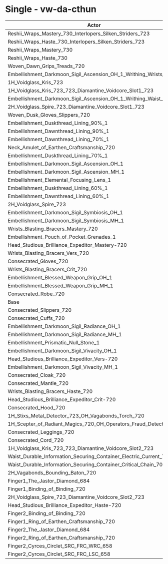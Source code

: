 # Single - vw-da-cthun
| Actor | DPS | Increase |
|---|:---:|:---:|
|Reshii_Wraps_Mastery_730_Interlopers_Silken_Striders_723|5436158|3.79%|
|Reshii_Wraps_Haste_730_Interlopers_Silken_Striders_723|5405940|3.22%|
|Reshii_Wraps_Mastery_730|5371322|2.56%|
|Reshii_Wraps_Haste_730|5339152|1.94%|
|Woven_Dawn_Grips_Treads_720|5326370|1.70%|
|Embellishment_Darkmoon_Sigil_Ascension_OH_1_Writhing_Wrists_1|5296801|1.13%|
|1H_Voidglass_Kris_723|5278121|0.78%|
|1H_Voidglass_Kris_723_723_Diamantine_Voidcore_Slot1_723|5275705|0.73%|
|Embellishment_Darkmoon_Sigil_Ascension_OH_1_Writhing_Waist_1|5273440|0.69%|
|2H_Voidglass_Spire_723_Diamantine_Voidcore_Slot1_723|5272119|0.66%|
|Woven_Dusk_Gloves_Slippers_720|5268827|0.60%|
|Embellishment_Duskthread_Lining_90%_1|5267229|0.57%|
|Embellishment_Dawnthread_Lining_90%_1|5266759|0.56%|
|Embellishment_Dawnthread_Lining_70%_1|5263238|0.49%|
|Neck_Amulet_of_Earthen_Craftsmanship_720|5261775|0.46%|
|Embellishment_Duskthread_Lining_70%_1|5261631|0.46%|
|Embellishment_Darkmoon_Sigil_Ascension_OH_1|5257221|0.38%|
|Embellishment_Darkmoon_Sigil_Ascension_MH_1|5256308|0.36%|
|Embellishment_Elemental_Focusing_Lens_1|5256223|0.36%|
|Embellishment_Duskthread_Lining_60%_1|5255805|0.35%|
|Embellishment_Dawnthread_Lining_60%_1|5255337|0.34%|
|2H_Voidglass_Spire_723|5254438|0.32%|
|Embellishment_Darkmoon_Sigil_Symbiosis_OH_1|5254326|0.32%|
|Embellishment_Darkmoon_Sigil_Symbiosis_MH_1|5253639|0.31%|
|Wrists_Blasting_Bracers_Mastery_720|5250327|0.25%|
|Embellishment_Pouch_of_Pocket_Grenades_1|5248728|0.22%|
|Head_Studious_Brilliance_Expeditor_Mastery-720|5247531|0.19%|
|Wrists_Blasting_Bracers_Vers_720|5245201|0.15%|
|Consecrated_Gloves_720|5243487|0.12%|
|Wrists_Blasting_Bracers_Crit_720|5242554|0.10%|
|Embellishment_Blessed_Weapon_Grip_OH_1|5242148|0.09%|
|Embellishment_Blessed_Weapon_Grip_MH_1|5240312|0.06%|
|Consecrated_Robe_720|5237633|0.00%|
|Base|5237427|0.00%|
|Consecrated_Slippers_720|5236591|-0.02%|
|Consecrated_Cuffs_720|5236053|-0.03%|
|Embellishment_Darkmoon_Sigil_Radiance_OH_1|5235818|-0.03%|
|Embellishment_Darkmoon_Sigil_Radiance_MH_1|5235802|-0.03%|
|Embellishment_Prismatic_Null_Stone_1|5234769|-0.05%|
|Embellishment_Darkmoon_Sigil_Vivacity_OH_1|5232549|-0.09%|
|Head_Studious_Brilliance_Expeditor_Vers-720|5231072|-0.12%|
|Embellishment_Darkmoon_Sigil_Vivacity_MH_1|5230105|-0.14%|
|Consecrated_Cloak_720|5225416|-0.23%|
|Consecrated_Mantle_720|5220002|-0.33%|
|Wrists_Blasting_Bracers_Haste_720|5218368|-0.36%|
|Head_Studious_Brilliance_Expeditor_Crit-720|5218191|-0.37%|
|Consecrated_Hood_720|5218084|-0.37%|
|1H_Stixs_Metal_Detector_723_OH_Vagabonds_Torch_720|5216843|-0.39%|
|1H_Scepter_of_Radiant_Magics_720_OH_Operators_Fraud_Detector_723|5213800|-0.45%|
|Consecrated_Leggings_720|5210458|-0.51%|
|Consecrated_Cord_720|5210400|-0.52%|
|1H_Voidglass_Kris_723_723_Diamantine_Voidcore_Slot2_723|5206299|-0.59%|
|Waist_Durable_Information_Securing_Container_Electric_Current_701|5201002|-0.70%|
|Waist_Durable_Information_Securing_Container_Critical_Chain_701|5195060|-0.81%|
|2H_Vagabonds_Bounding_Baton_720|5193289|-0.84%|
|Finger1_The_Jastor_Diamond_684|5193014|-0.85%|
|Finger1_Binding_of_Binding_720|5192755|-0.85%|
|2H_Voidglass_Spire_723_Diamantine_Voidcore_Slot2_723|5183002|-1.04%|
|Head_Studious_Brilliance_Expeditor_Haste-720|5180933|-1.08%|
|Finger2_Binding_of_Binding_720|5173653|-1.22%|
|Finger1_Ring_of_Earthen_Craftsmanship_720|5153283|-1.61%|
|Finger2_The_Jastor_Diamond_684|5151366|-1.64%|
|Finger2_Ring_of_Earthen_Craftsmanship_720|5138973|-1.88%|
|Finger2_Cyrces_Circlet_SRC_FRC_WRC_658|5103813|-2.55%|
|Finger2_Cyrces_Circlet_SRC_FRC_LSC_658|5077276|-3.06%|
